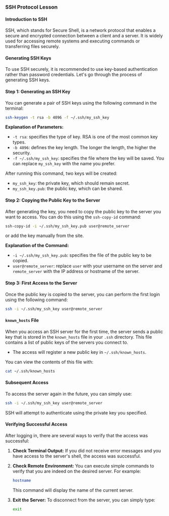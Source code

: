 ### SSH Protocol Lesson

#### Introduction to SSH
SSH, which stands for Secure Shell, is a network protocol that enables a secure and encrypted connection between a client and a server. It is widely used for accessing remote systems and executing commands or transferring files securely.

#### Generating SSH Keys
To use SSH securely, it is recommended to use key-based authentication rather than password credentials. Let's go through the process of generating SSH keys.

#### Step 1: Generating an SSH Key
You can generate a pair of SSH keys using the following command in the terminal:

```bash
ssh-keygen -t rsa -b 4096 -f ~/.ssh/my_ssh_key
```

**Explanation of Parameters:**
- `-t rsa`: specifies the type of key. RSA is one of the most common key types.
- `-b 4096`: defines the key length. The longer the length, the higher the security.
- `-f ~/.ssh/my_ssh_key`: specifies the file where the key will be saved. You can replace `my_ssh_key` with the name you prefer.

After running this command, two keys will be created:
- `my_ssh_key`: the private key, which should remain secret.
- `my_ssh_key.pub`: the public key, which can be shared.

#### Step 2: Copying the Public Key to the Server
After generating the key, you need to copy the public key to the server you want to access. You can do this using the `ssh-copy-id` command:

```bash
ssh-copy-id -i ~/.ssh/my_ssh_key.pub user@remote_server
```

or add the key manually from the site.

**Explanation of the Command:**
- `-i ~/.ssh/my_ssh_key.pub`: specifies the file of the public key to be copied.
- `user@remote_server`: replace `user` with your username on the server and `remote_server` with the IP address or hostname of the server.

#### Step 3: First Access to the Server
Once the public key is copied to the server, you can perform the first login using the following command:

```bash
ssh -i ~/.ssh/my_ssh_key user@remote_server
```

#### `known_hosts` File
When you access an SSH server for the first time, the server sends a public key that is stored in the `known_hosts` file in your `.ssh` directory. This file contains a list of public keys of the servers you connect to.

- The access will register a new public key in `~/.ssh/known_hosts`.
   
You can view the contents of this file with:

```bash
cat ~/.ssh/known_hosts
```

#### Subsequent Access
To access the server again in the future, you can simply use:

```bash
ssh -i ~/.ssh/my_ssh_key user@remote_server
```

SSH will attempt to authenticate using the private key you specified.

#### Verifying Successful Access
After logging in, there are several ways to verify that the access was successful:

1. **Check Terminal Output:** If you did not receive error messages and you have access to the server's shell, the access was successful.
   
2. **Check Remote Environment:** You can execute simple commands to verify that you are indeed on the desired server. For example:

   ```bash
   hostname
   ```

   This command will display the name of the current server.

3. **Exit the Server:** To disconnect from the server, you can simply type:

   ```bash
   exit
   ```
